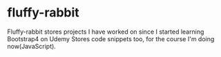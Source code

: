 # fluffy-rabbit
Fluffy-rabbit stores projects I have worked on since I started learning Bootstrap4 on Udemy
Stores code snippets too, for the course I'm doing now(JavaScript).
